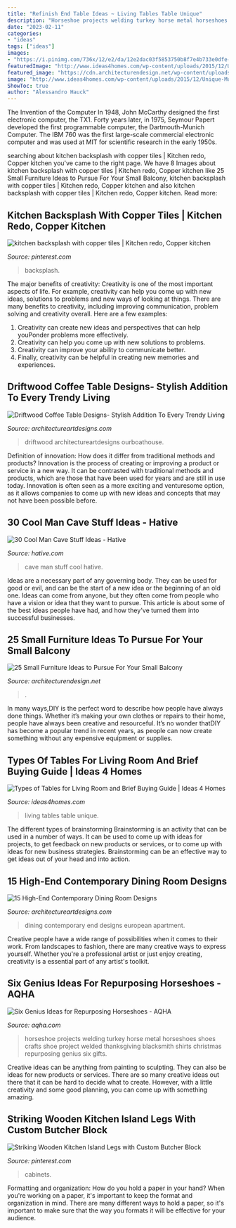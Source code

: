 ```yaml
---
title: "Refinish End Table Ideas ~ Living Tables Table Unique"
description: "Horseshoe projects welding turkey horse metal horseshoes shoes crafts shoe project welded thanksgiving blacksmith shirts christmas repurposing genius six gifts"
date: "2023-02-11"
categories:
- "ideas"
tags: ["ideas"]
images:
- "https://i.pinimg.com/736x/12/e2/da/12e2dac03f5853750b8f7e4b733e0dfe--copper-kitchen-kitchen-redo.jpg"
featuredImage: "http://www.ideas4homes.com/wp-content/uploads/2015/12/Unique-Multifungtion-for-Table-For-Living-Room-With-Two-Color-and-Low-Design-Inspiration.jpg"
featured_image: "https://cdn.architecturendesign.net/wp-content/uploads/2016/05/AD-Small-Furniture-Ideas-to-Pursue-For-Your-Small-Balcony-01.jpg"
image: "http://www.ideas4homes.com/wp-content/uploads/2015/12/Unique-Multifungtion-for-Table-For-Living-Room-With-Two-Color-and-Low-Design-Inspiration.jpg"
ShowToc: true
author: "Alessandro Hauck"
---
```



The Invention of the Computer
In 1948, John McCarthy designed the first electronic computer, the TX1. Forty years later, in 1975, Seymour Papert developed the first programmable computer, the Dartmouth-Munich Computer. The IBM 760 was the first large-scale commercial electronic computer and was used at MIT for scientific research in the early 1950s.

	

		
searching about kitchen backsplash with copper tiles | Kitchen redo, Copper kitchen you've came to the right page. We have 8 Images about kitchen backsplash with copper tiles | Kitchen redo, Copper kitchen like 25 Small Furniture Ideas to Pursue For Your Small Balcony, kitchen backsplash with copper tiles | Kitchen redo, Copper kitchen and also kitchen backsplash with copper tiles | Kitchen redo, Copper kitchen. Read more:
		
    
## Kitchen Backsplash With Copper Tiles | Kitchen Redo, Copper Kitchen

<img loading=lazy src="https://i.pinimg.com/736x/12/e2/da/12e2dac03f5853750b8f7e4b733e0dfe--copper-kitchen-kitchen-redo.jpg" onerror="this.onerror=null;this.src='https://tse1.mm.bing.net/th?id=OIP.z580eFBiVYScL7dGqU56BQEsDh&amp;pid=15.1';" alt="kitchen backsplash with copper tiles | Kitchen redo, Copper kitchen">

_Source: pinterest.com_

>backsplash. 

	

The major benefits of creativity:
Creativity is one of the most important aspects of life. For example, creativity can help you come up with new ideas, solutions to problems and new ways of looking at things. There are many benefits to creativity, including improving communication, problem solving and creativity overall. Here are a few examples:
1) Creativity can create new ideas and perspectives that can help youPonder problems more effectively.
2) Creativity can help you come up with new solutions to problems.
3) Creativity can improve your ability to communicate better.
4) Finally, creativity can be helpful in creating new memories and experiences.

    
## Driftwood Coffee Table Designs- Stylish Addition To Every Trendy Living

<img loading=lazy src="https://www.architectureartdesigns.com/wp-content/uploads/2017/02/8-8.jpg" onerror="this.onerror=null;this.src='https://tse4.mm.bing.net/th?id=OIP.G_5nuhoTr2ATcCAc9amhlgHaEt&amp;pid=15.1';" alt="Driftwood Coffee Table Designs- Stylish Addition To Every Trendy Living">

_Source: architectureartdesigns.com_

>driftwood architectureartdesigns ourboathouse. 

	

Definition of innovation: How does it differ from traditional methods and products?
Innovation is the process of creating or improving a product or service in a new way. It can be contrasted with traditional methods and products, which are those that have been used for years and are still in use today. Innovation is often seen as a more exciting and venturesome option, as it allows companies to come up with new ideas and concepts that may not have been possible before.

    
## 30 Cool Man Cave Stuff Ideas - Hative

<img loading=lazy src="https://hative.com/wp-content/uploads/2015/06/man-cave-stuff/32-man-cave-stuff-ideas.jpg" onerror="this.onerror=null;this.src='https://tse2.mm.bing.net/th?id=OIP.ym7RTeEPnDHQA1SbX95aAwHaO0&amp;pid=15.1';" alt="30 Cool Man Cave Stuff Ideas - Hative">

_Source: hative.com_

>cave man stuff cool hative. 

	

Ideas are a necessary part of any governing body. They can be used for good or evil, and can be the start of a new idea or the beginning of an old one. Ideas can come from anyone, but they often come from people who have a vision or idea that they want to pursue. This article is about some of the best ideas people have had, and how they've turned them into successful businesses.

    
## 25 Small Furniture Ideas To Pursue For Your Small Balcony

<img loading=lazy src="https://cdn.architecturendesign.net/wp-content/uploads/2016/05/AD-Small-Furniture-Ideas-to-Pursue-For-Your-Small-Balcony-01.jpg" onerror="this.onerror=null;this.src='https://tse4.mm.bing.net/th?id=OIP.OJ8U2r8CVhnHqIqnUiO4YQHaJ4&amp;pid=15.1';" alt="25 Small Furniture Ideas to Pursue For Your Small Balcony">

_Source: architecturendesign.net_

>. 

	

In many ways,DIY is the perfect word to describe how people have always done things. Whether it’s making your own clothes or repairs to their home, people have always been creative and resourceful. It’s no wonder thatDIY has become a popular trend in recent years, as people can now create something without any expensive equipment or supplies.

    
## Types Of Tables For Living Room And Brief Buying Guide | Ideas 4 Homes

<img loading=lazy src="http://www.ideas4homes.com/wp-content/uploads/2015/12/Unique-Multifungtion-for-Table-For-Living-Room-With-Two-Color-and-Low-Design-Inspiration.jpg" onerror="this.onerror=null;this.src='https://tse4.mm.bing.net/th?id=OIP.ZdZ-tkPzoFelbhZktzkI1AHaFj&amp;pid=15.1';" alt="Types of Tables for Living Room and Brief Buying Guide | Ideas 4 Homes">

_Source: ideas4homes.com_

>living tables table unique. 

	

The different types of brainstorming
Brainstorming is an activity that can be used in a number of ways. It can be used to come up with ideas for projects, to get feedback on new products or services, or to come up with ideas for new business strategies. Brainstorming can be an effective way to get ideas out of your head and into action.

    
## 15 High-End Contemporary Dining Room Designs

<img loading=lazy src="https://www.architectureartdesigns.com/wp-content/uploads/2014/09/15-High-End-Contemporary-Dining-Room-Designs-4-630x945.jpg" onerror="this.onerror=null;this.src='https://tse1.mm.bing.net/th?id=OIP.esnzPzaUy7fJf3k5wRG5ggHaLH&amp;pid=15.1';" alt="15 High-End Contemporary Dining Room Designs">

_Source: architectureartdesigns.com_

>dining contemporary end designs european apartment. 

	

Creative people have a wide range of possibilities when it comes to their work. From landscapes to fashion, there are many creative ways to express yourself. Whether you're a professional artist or just enjoy creating, creativity is a essential part of any artist's toolkit.

    
## Six Genius Ideas For Repurposing Horseshoes - AQHA

<img loading=lazy src="https://www.aqha.com/documents/82601/978154/turkey.jpg/2d5872d9-d2eb-abf5-3e04-61e7aba17c38" onerror="this.onerror=null;this.src='https://tse2.mm.bing.net/th?id=OIP.vPGrJ5z6K1HUvTp-3eVdtwHaJ4&amp;pid=15.1';" alt="Six Genius Ideas for Repurposing Horseshoes - AQHA">

_Source: aqha.com_

>horseshoe projects welding turkey horse metal horseshoes shoes crafts shoe project welded thanksgiving blacksmith shirts christmas repurposing genius six gifts. 

	

Creative ideas can be anything from painting to sculpting. They can also be ideas for new products or services. There are so many creative ideas out there that it can be hard to decide what to create. However, with a little creativity and some good planning, you can come up with something amazing.

    
## Striking Wooden Kitchen Island Legs With Custom Butcher Block

<img loading=lazy src="https://i.pinimg.com/736x/0a/96/66/0a9666ab450d025bc2de240c6c3f02d7.jpg" onerror="this.onerror=null;this.src='https://tse4.mm.bing.net/th?id=OIP.Ey3te5Gsmqp4aLvk91VhEgHaJ5&amp;pid=15.1';" alt="Striking Wooden Kitchen Island Legs with Custom Butcher Block">

_Source: pinterest.com_

>cabinets. 

	

Formatting and organization: How do you hold a paper in your hand?
When you're working on a paper, it's important to keep the format and organization in mind. There are many different ways to hold a paper, so it's important to make sure that the way you formats it will be effective for your audience.

